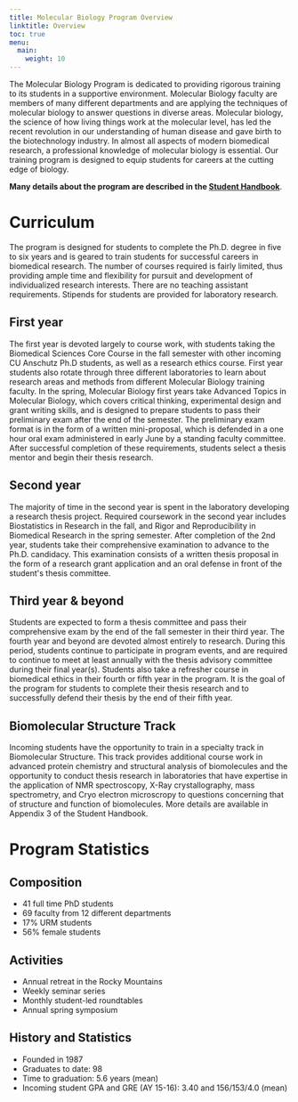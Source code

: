 ```yaml
---
title: Molecular Biology Program Overview
linktitle: Overview
toc: true
menu:
  main:
    weight: 10
---
```


The Molecular Biology Program is dedicated to providing rigorous training to its
students in a supportive environment. Molecular Biology faculty are members
of many different departments and are applying the techniques of molecular
biology to answer questions in diverse areas. Molecular biology, the science of
how living things work at the molecular level, has led the recent
revolution in our understanding of human disease and gave birth to the
biotechnology industry. In almost all aspects of modern biomedical research, a
professional knowledge of molecular biology is essential. Our training program
is designed to equip students for careers at the cutting edge of biology.

**Many details about the program are described in the [Student Handbook](/MOLB-handbook-2017.pdf)**.

# Curriculum

The program is designed for students to complete the Ph.D. degree in five to six years and is geared to train students for successful careers in biomedical research. The number of courses required is fairly limited, thus providing ample time and flexibility for pursuit and development of individualized research interests. There are no teaching assistant requirements. Stipends for students are provided for laboratory research.

## First year

The first year is devoted largely to course work, with students taking the Biomedical Sciences Core Course in the fall semester with other incoming CU Anschutz Ph.D students, as well as a research ethics course.  First year students also rotate through three different laboratories to learn about research areas and methods from different Molecular Biology training faculty. In the spring, Molecular Biology first years take Advanced Topics in Molecular Biology, which covers critical thinking, experimental design and grant writing skills, and is designed to prepare students to pass their preliminary exam after the end of the semester. The preliminary exam format is in the form of a written mini-proposal, which is defended in a one hour oral exam administered in early June by a standing faculty committee. After successful completion of these requirements, students select a thesis mentor and begin their thesis research.

## Second year

The majority of time in the second year is spent in the laboratory developing a research thesis project. Required coursework in the second year includes Biostatistics in Research in the fall, and Rigor and Reproducibility in Biomedical Research in the spring semester. After completion of the 2nd year, students take their comprehensive examination to advance to the Ph.D. candidacy. This examination consists of a written thesis proposal in the form of a research grant application and an oral defense in front of the student's thesis committee.

## Third year & beyond

Students are expected to form a thesis committee and pass their comprehensive exam by the end of the fall semester in their third year. The fourth year and beyond are devoted almost entirely to research. During this period, students continue to participate in program events, and are required to continue to meet at least annually with the thesis advisory committee during their final year(s). Students also take a refresher course in biomedical ethics in their fourth or fifth year in the program. It is the goal of the program for students to complete their thesis research and to successfully defend their thesis by the end of their fifth year.

## Biomolecular Structure Track

Incoming students have the opportunity to train in a specialty track in Biomolecular Structure.  This track provides additional course work in advanced protein chemistry and structural analysis of biomolecules and the opportunity to conduct thesis research in laboratories that have expertise in the application of NMR spectroscopy, X-Ray crystallography, mass spectrometry, and Cryo electron microscropy to questions concerning that of structure and function of biomolecules. More details are available in Appendix 3 of the Student Handbook.

# Program Statistics

## Composition

- 41 full time PhD students
- 69 faculty from 12 different departments
- 17% URM students
- 56% female students

## Activities

- Annual retreat in the Rocky Mountains
- Weekly seminar series
- Monthly student-led roundtables
- Annual spring symposium

## History and Statistics

- Founded in 1987
- Graduates to date: 98
- Time to graduation: 5.6 years (mean)
- Incoming student GPA and GRE (AY 15-16): 3.40 and 156/153/4.0 (mean)

